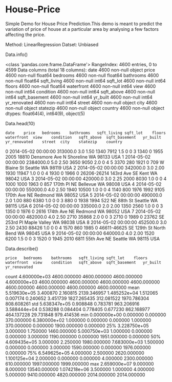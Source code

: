 # House-Price
Simple Demo for House Price Prediction.This demo is meant to predict the variation of price of house at a particular area by analysing a few factors affecting the price.

  Method: LinearRegression
  Datset: Unbiased
  
Data.info()

<class 'pandas.core.frame.DataFrame'>
RangeIndex: 4600 entries, 0 to 4599
Data columns (total 18 columns):
date             4600 non-null object
price            4600 non-null float64
bedrooms         4600 non-null float64
bathrooms        4600 non-null float64
sqft_living      4600 non-null int64
sqft_lot         4600 non-null int64
floors           4600 non-null float64
waterfront       4600 non-null int64
view             4600 non-null int64
condition        4600 non-null int64
sqft_above       4600 non-null int64
sqft_basement    4600 non-null int64
yr_built         4600 non-null int64
yr_renovated     4600 non-null int64
street           4600 non-null object
city             4600 non-null object
statezip         4600 non-null object
country          4600 non-null object
dtypes: float64(4), int64(9), object(5)
  

Data.head(10)

	date	price	bedrooms	bathrooms	sqft_living	sqft_lot	floors	waterfront	view	condition	sqft_above	sqft_basement	yr_built	yr_renovated	street	city	statezip	country
0	2014-05-02 00:00:00	313000.0	3.0	1.50	1340	7912	1.5	0	0	3	1340	0	1955	2005	18810 Densmore Ave N	Shoreline	WA 98133	USA
1	2014-05-02 00:00:00	2384000.0	5.0	2.50	3650	9050	2.0	0	4	5	3370	280	1921	0	709 W Blaine St	Seattle	WA 98119	USA
2	2014-05-02 00:00:00	342000.0	3.0	2.00	1930	11947	1.0	0	0	4	1930	0	1966	0	26206-26214 143rd Ave SE	Kent	WA 98042	USA
3	2014-05-02 00:00:00	420000.0	3.0	2.25	2000	8030	1.0	0	0	4	1000	1000	1963	0	857 170th Pl NE	Bellevue	WA 98008	USA
4	2014-05-02 00:00:00	550000.0	4.0	2.50	1940	10500	1.0	0	0	4	1140	800	1976	1992	9105 170th Ave NE	Redmond	WA 98052	USA
5	2014-05-02 00:00:00	490000.0	2.0	1.00	880	6380	1.0	0	0	3	880	0	1938	1994	522 NE 88th St	Seattle	WA 98115	USA
6	2014-05-02 00:00:00	335000.0	2.0	2.00	1350	2560	1.0	0	0	3	1350	0	1976	0	2616 174th Ave NE	Redmond	WA 98052	USA
7	2014-05-02 00:00:00	482000.0	4.0	2.50	2710	35868	2.0	0	0	3	2710	0	1989	0	23762 SE 253rd Pl	Maple Valley	WA 98038	USA
8	2014-05-02 00:00:00	452500.0	3.0	2.50	2430	88426	1.0	0	0	4	1570	860	1985	0	46611-46625 SE 129th St	North Bend	WA 98045	USA
9	2014-05-02 00:00:00	640000.0	4.0	2.00	1520	6200	1.5	0	0	3	1520	0	1945	2010	6811 55th Ave NE	Seattle	WA 98115	USA

Data.describe()

	price	bedrooms	bathrooms	sqft_living	sqft_lot	floors	waterfront	view	condition	sqft_above	sqft_basement	yr_built	yr_renovated
count	4.600000e+03	4600.000000	4600.000000	4600.000000	4.600000e+03	4600.000000	4600.000000	4600.000000	4600.000000	4600.000000	4600.000000	4600.000000	4600.000000
mean	5.519630e+05	3.400870	2.160815	2139.346957	1.485252e+04	1.512065	0.007174	0.240652	3.451739	1827.265435	312.081522	1970.786304	808.608261
std	5.638347e+05	0.908848	0.783781	963.206916	3.588444e+04	0.538288	0.084404	0.778405	0.677230	862.168977	464.137228	29.731848	979.414536
min	0.000000e+00	0.000000	0.000000	370.000000	6.380000e+02	1.000000	0.000000	0.000000	1.000000	370.000000	0.000000	1900.000000	0.000000
25%	3.228750e+05	3.000000	1.750000	1460.000000	5.000750e+03	1.000000	0.000000	0.000000	3.000000	1190.000000	0.000000	1951.000000	0.000000
50%	4.609435e+05	3.000000	2.250000	1980.000000	7.683000e+03	1.500000	0.000000	0.000000	3.000000	1590.000000	0.000000	1976.000000	0.000000
75%	6.549625e+05	4.000000	2.500000	2620.000000	1.100125e+04	2.000000	0.000000	0.000000	4.000000	2300.000000	610.000000	1997.000000	1999.000000
max	2.659000e+07	9.000000	8.000000	13540.000000	1.074218e+06	3.500000	1.000000	4.000000	5.000000	9410.000000	4820.000000	2014.000000	2014.000000

